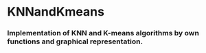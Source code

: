 # KNNandKmeans

### Implementation of KNN and K-means algorithms by own functions and graphical representation.
